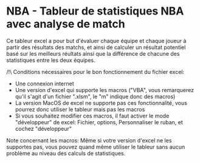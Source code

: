 # NBA - Tableur de statistiques NBA avec analyse de match

Ce tableur excel a pour but d'évaluer chaque équipe et chaque joueur à partir des résultats des matchs, et ainsi de calculer un résultat potentiel basé sur les meilleurs réultats ainsi que la différence de chacune des statistiques entre les deux équipes.

/!\ Conditions nécessaires pour le bon fonctionnement du fichier excel:

- Une connexion internet
- Une version d'excel qui supporte les macros ("VBA", vous remarquerez qu'il s'agit d'un fichier ".xlsm", le "m" indique donc des macros)
- La version MacOS de excel ne supporte pas ces fonctionnalité, vous pourrez donc utiliser le tableur mais pas les macros
- Si vous souhaitez modifier ces macros, il faut activer le mode "développeur" de excel: Fichier, options, Personnaliser le ruban,
  et cochez "développeur"

Note concernant les macros: Même si votre version d'excel ne les supportes pas, vous pouvez quand même utiliser le tableur sans aucun problème au niveau des calculs de statistiques.
